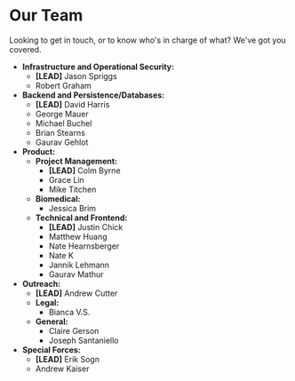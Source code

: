 # Our Team
Looking to get in touch, or to know who's in charge of what? We've got you covered.

* **Infrastructure and Operational Security:**
    * **\[LEAD\]** Jason Spriggs
    * Robert Graham
* **Backend and Persistence/Databases:**
    * **\[LEAD\]** David Harris
    * George Mauer
    * Michael Buchel
    * Brian Stearns
    * Gaurav Gehlot
* **Product:**
    * **Project Management:**
        * **\[LEAD\]** Colm Byrne
        * Grace Lin
        * Mike Titchen
    * **Biomedical:**
        * Jessica Brim
    * **Technical and Frontend:**
        * **\[LEAD\]** Justin Chick
        * Matthew Huang
        * Nate Hearnsberger
        * Nate K
        * Jannik Lehmann
        * Gaurav Mathur
* **Outreach:**
    * **\[LEAD\]** Andrew Cutter
    * **Legal:**
        * Bianca V.S.
    * **General:**
        * Claire Gerson
        * Joseph Santaniello
* **Special Forces:**
    * **\[LEAD\]** Erik Sogn
    * Andrew Kaiser
